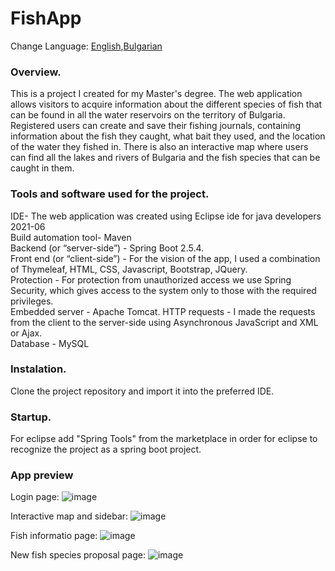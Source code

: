 # FishApp

Change Language: [English](README.md),[Bulgarian](README.bg.md)

### Overview.    
This is a project I created for my Master's degree. The web application allows visitors to acquire information about the different species of fish that can be found in all the water reservoirs on the territory of Bulgaria. Registered users can create and save their fishing journals, containing information about the fish they caught, 
what bait they used, and the location of the water they fished in. There is also an interactive map where users can find all the lakes and rivers of Bulgaria and the fish species that can be caught in them.

### Tools and software used for the project.  

IDE- The web application was created using Eclipse ide for java developers 2021-06  
Build automation tool- Maven  
Backend (or “server-side”) - Spring Boot 2.5.4.  
Front end (or “client-side”) - For the vision of the app, I used a combination of Thymeleaf, HTML, CSS, Javascript, Bootstrap, JQuery.  
Protection - For protection from unauthorized access we use Spring Security, which gives access to the system only to those with the required privileges.  
Embedded server - Apache Tomcat. 
HTTP requests - I made the requests from the client to the server-side using Asynchronous JavaScript and XML or Ajax.  
Database - MySQL  

### Instalation.
Clone the project repository and import it into the preferred IDE.


### Startup.
For eclipse add "Spring Tools" from the marketplace in order for eclipse to recognize the project as a spring boot project.


### App preview

Login page:
![image](https://user-images.githubusercontent.com/52286225/136865273-5b154ded-5cba-43e2-9a25-53c6a2e3310d.png)


Interactive map and sidebar:
![image](https://user-images.githubusercontent.com/52286225/136865375-eb2abb30-de09-42d5-a226-51d81234f561.png)


Fish informatio page:
![image](https://user-images.githubusercontent.com/52286225/136865599-32724bb2-dd9a-4905-8fb1-d353416d09bf.png)


New fish species proposal page:
![image](https://user-images.githubusercontent.com/52286225/136865756-198f081f-e7f1-4b28-a2e4-0173fe7e2655.png)
